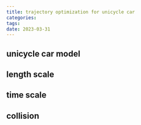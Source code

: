 ```yaml
---
title: trajectory optimization for unicycle car
categories: 
tags: 
date: 2023-03-31
---
```


## unicycle car model

## length scale

## time scale

## collision